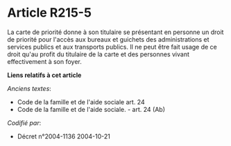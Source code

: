 # Article R215-5

La carte de priorité donne à son titulaire se présentant en personne un droit de priorité pour l'accès aux bureaux et
guichets des administrations et services publics et aux transports publics. Il ne peut être fait usage de ce droit qu'au
profit du titulaire de la carte et des personnes vivant effectivement à son foyer.

**Liens relatifs à cet article**

_Anciens textes_:

  - Code de la famille et de l'aide sociale art. 24
  - Code de la famille et de l'aide sociale. - art. 24 (Ab)

_Codifié par_:

  - Décret n°2004-1136 2004-10-21

